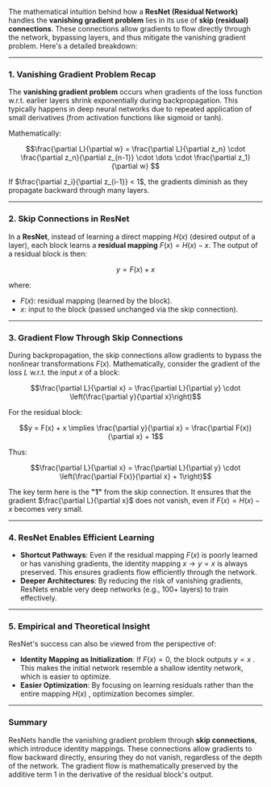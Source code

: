 The mathematical intuition behind how a **ResNet (Residual Network)** handles the **vanishing gradient problem** lies in its use of **skip (residual) connections**. These connections allow gradients to flow directly through the network, bypassing layers, and thus mitigate the vanishing gradient problem. Here's a detailed breakdown:

---

### 1. **Vanishing Gradient Problem Recap**
The **vanishing gradient problem** occurs when gradients of the loss function w.r.t. earlier layers shrink exponentially during backpropagation. This typically happens in deep neural networks due to repeated application of small derivatives (from activation functions like sigmoid or tanh).

Mathematically:
```math
\frac{\partial L}{\partial w} = \frac{\partial L}{\partial z_n} \cdot \frac{\partial z_n}{\partial z_{n-1}} \cdot \dots \cdot \frac{\partial z_1}{\partial w}

```
If $`\frac{\partial z_i}{\partial z_{i-1}} < 1`$, the gradients diminish as they propagate backward through many layers.

---

### 2. **Skip Connections in ResNet**
In a **ResNet**, instead of learning a direct mapping $`H(x)`$ (desired output of a layer), each block learns a **residual mapping** $`F(x) = H(x) - x`$. The output of a residual block is then:
```math
y = F(x) + x
```

where:
- $`F(x)`$: residual mapping (learned by the block).
- $`x`$: input to the block (passed unchanged via the skip connection).

---

### 3. **Gradient Flow Through Skip Connections**
During backpropagation, the skip connections allow gradients to bypass the nonlinear transformations $`F(x)`$. Mathematically, consider the gradient of the loss $`L`$ w.r.t. the input $`x`$ of a block:
```math
\frac{\partial L}{\partial x} = \frac{\partial L}{\partial y} \cdot \left(\frac{\partial y}{\partial x}\right)
```
For the residual block:
```math
y = F(x) + x \implies \frac{\partial y}{\partial x} = \frac{\partial F(x)}{\partial x} + 1
```
Thus:
```math
\frac{\partial L}{\partial x} = \frac{\partial L}{\partial y} \cdot \left(\frac{\partial F(x)}{\partial x} + 1\right)
```
The key term here is the **"1"** from the skip connection. It ensures that the gradient $`\frac{\partial L}{\partial x}`$ does not vanish, even if $`F(x) = H(x) - x`$ becomes very small.

---

### 4. **ResNet Enables Efficient Learning**
- **Shortcut Pathways**: Even if the residual mapping $`F(x)`$ is poorly learned or has vanishing gradients, the identity mapping $`x \rightarrow y = x`$ is always preserved. This ensures gradients flow efficiently through the network.
- **Deeper Architectures**: By reducing the risk of vanishing gradients, ResNets enable very deep networks (e.g., 100+ layers) to train effectively.

---

### 5. **Empirical and Theoretical Insight**
ResNet's success can also be viewed from the perspective of:
- **Identity Mapping as Initialization**: If $`F(x) = 0`$, the block outputs $`y = x`$ . This makes the initial network resemble a shallow identity network, which is easier to optimize.
- **Easier Optimization**: By focusing on learning residuals rather than the entire mapping $`H(x)`$ , optimization becomes simpler.

---

### Summary
ResNets handle the vanishing gradient problem through **skip connections**, which introduce identity mappings. These connections allow gradients to flow backward directly, ensuring they do not vanish, regardless of the depth of the network. The gradient flow is mathematically preserved by the additive term $`1`$ in the derivative of the residual block's output.